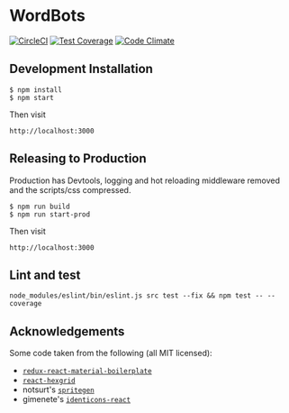 # WordBots
[![CircleCI](https://circleci.com/gh/wordbots/wordbots-core.svg?style=svg)](https://circleci.com/gh/wordbots/wordbots-core)
[![Test Coverage](https://codeclimate.com/github/wordbots/wordbots-core/badges/coverage.svg)](https://codeclimate.com/github/wordbots/wordbots-core/coverage)
[![Code Climate](https://codeclimate.com/github/wordbots/wordbots-core/badges/gpa.svg)](https://codeclimate.com/github/wordbots/wordbots-core)

## Development Installation

```
$ npm install
$ npm start
```

Then visit
```
http://localhost:3000
```

## Releasing to Production

Production has Devtools, logging and hot reloading middleware removed and the scripts/css compressed.

```
$ npm run build
$ npm run start-prod
```

Then visit
```
http://localhost:3000
```

## Lint and test
```
node_modules/eslint/bin/eslint.js src test --fix && npm test -- --coverage
```

## Acknowledgements

Some code taken from the following (all MIT licensed):

* [`redux-react-material-boilerplate`](https://github.com/WapGeaR/redux-react-material-boilerplate)
* [`react-hexgrid`](https://github.com/hellenic/react-hexgrid)
* notsurt's [`spritegen`](https://github.com/not-surt/spritegen)
* gimenete's [`identicons-react`](https://github.com/gimenete/identicons-react)
